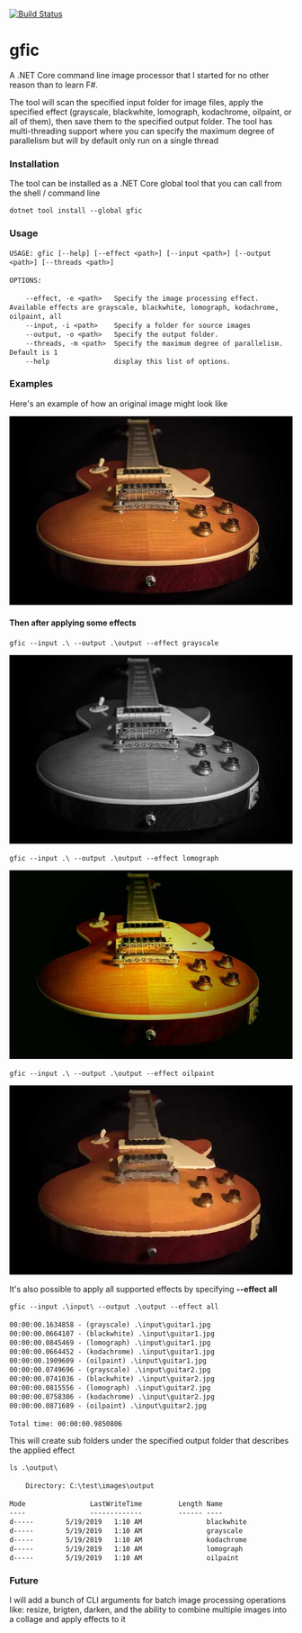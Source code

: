 [![Build Status](https://christianhelle.visualstudio.com/gfic/_apis/build/status/CI%20Build?branchName=master)](https://christianhelle.visualstudio.com/gfic/_build/latest?definitionId=20&branchName=master)

# gfic
A .NET Core command line image processor that I started for no other reason than to learn F#. 

The tool will scan the specified input folder for image files, apply the specified effect (grayscale, blackwhite, lomograph, kodachrome, oilpaint, or all of them), then save them to the specified output folder. The tool has multi-threading support where you can specify the maximum degree of parallelism but will by default only run on a single thread

### Installation
The tool can be installed as a .NET Core global tool that you can call from the shell / command line
```
dotnet tool install --global gfic
```

### Usage
```
USAGE: gfic [--help] [--effect <path>] [--input <path>] [--output <path>] [--threads <path>]

OPTIONS:

    --effect, -e <path>   Specify the image processing effect. Available effects are grayscale, blackwhite, lomograph, kodachrome, oilpaint, all
    --input, -i <path>    Specify a folder for source images
    --output, -o <path>   Specify the output folder.
    --threads, -m <path>  Specify the maximum degree of parallelism. Default is 1
    --help                display this list of options.
```

### Examples
Here's an example of how an original image might look like

![Before](https://github.com/christianhelle/gfic/blob/master/images/original/guitar1.jpg)

#### Then after applying some effects

```
gfic --input .\ --output .\output --effect grayscale
```

![After](https://github.com/christianhelle/gfic/blob/master/images/grayscale/guitar1.jpg)


```
gfic --input .\ --output .\output --effect lomograph
```

![After](https://github.com/christianhelle/gfic/blob/master/images/lomograph/guitar1.jpg)


```
gfic --input .\ --output .\output --effect oilpaint
```

![After](https://github.com/christianhelle/gfic/blob/master/images/oilpaint/guitar1.jpg)


It's also possible to apply all supported effects by specifying **--effect all**

```
gfic --input .\input\ --output .\output --effect all

00:00:00.1634858 - (grayscale) .\input\guitar1.jpg
00:00:00.0664107 - (blackwhite) .\input\guitar1.jpg
00:00:00.0845469 - (lomograph) .\input\guitar1.jpg
00:00:00.0664452 - (kodachrome) .\input\guitar1.jpg
00:00:00.1909609 - (oilpaint) .\input\guitar1.jpg
00:00:00.0749696 - (grayscale) .\input\guitar2.jpg
00:00:00.0741036 - (blackwhite) .\input\guitar2.jpg
00:00:00.0815556 - (lomograph) .\input\guitar2.jpg
00:00:00.0758306 - (kodachrome) .\input\guitar2.jpg
00:00:00.0871689 - (oilpaint) .\input\guitar2.jpg

Total time: 00:00:00.9850806

```

This will create sub folders under the specified output folder that describes the applied effect

```
ls .\output\

    Directory: C:\test\images\output

Mode                LastWriteTime         Length Name
----                -------------         ------ ----
d-----        5/19/2019   1:10 AM                blackwhite
d-----        5/19/2019   1:10 AM                grayscale
d-----        5/19/2019   1:10 AM                kodachrome
d-----        5/19/2019   1:10 AM                lomograph
d-----        5/19/2019   1:10 AM                oilpaint
```


### Future
I will add a bunch of CLI arguments for batch image processing operations like: resize, brigten, darken, and the ability to combine multiple images into a collage and apply effects to it
